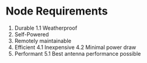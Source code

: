 # Node Requirements

1. Durable
    1.1 Weatherproof
2. Self-Powered
3. Remotely maintainable
4. Efficient
    4.1 Inexpensive
    4.2 Minimal power draw
5. Performant
    5.1 Best antenna performance possible
